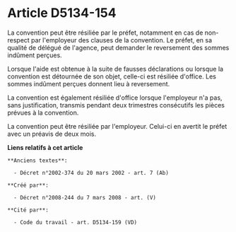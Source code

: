 # Article D5134-154

La convention peut être résiliée par le préfet, notamment en cas de non-respect par l'employeur des clauses de la convention.
Le préfet, en sa qualité de délégué de l'agence, peut demander le reversement des sommes indûment perçues.

Lorsque l'aide est obtenue à la suite de fausses déclarations ou lorsque la convention est détournée de son objet, celle-ci
est résiliée d'office. Les sommes indûment perçues donnent lieu à reversement.

La convention est également résiliée d'office lorsque l'employeur n'a pas, sans justification, transmis pendant deux
trimestres consécutifs les pièces prévues à la convention.

La convention peut être résiliée par l'employeur. Celui-ci en avertit le préfet avec un préavis de deux mois.

**Liens relatifs à cet article**

	**Anciens textes**:

	  - Décret n°2002-374 du 20 mars 2002 - art. 7 (Ab)

	**Créé par**:

	  - Décret n°2008-244 du 7 mars 2008 - art. (V)

	**Cité par**:

	  - Code du travail - art. D5134-159 (VD)
